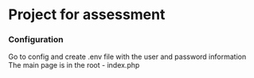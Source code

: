 # Project for assessment
### Configuration
Go to config and create .env file with the user and password information  
The main page is in the root - index.php
